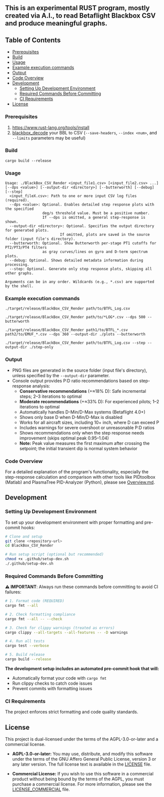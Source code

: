 ## This is an experimental RUST program, mostly created via A.I., to read Betaflight Blackbox CSV and produce meaningful graphs.

## Table of Contents
- [Prerequisites](#prerequisites)
- [Build](#build)
- [Usage](#usage)
- [Example execution commands](#example-execution-commands)
- [Output](#output)
- [Code Overview](#code-overview)
- [Development](#development)
  - [Setting Up Development Environment](#setting-up-development-environment)
  - [Required Commands Before Committing](#required-commands-before-committing)
  - [CI Requirements](#ci-requirements)
- [License](#license)

### Prerequisites

1. https://www.rust-lang.org/tools/install
2. [blackbox_decode](https://github.com/betaflight/blackbox-tools) your BBL to CSV (`--save-headers`, `--index <num>`, and `--limits` parameters may be useful)

### Build

```shell
cargo build --release
```

### Usage
```shell
Usage: ./BlackBox_CSV_Render <input_file1.csv> [<input_file2.csv> ...] [--dps <value>] [--output-dir <directory>] [--butterworth] [--debug] [--step]
  <input_fileX.csv>: Path to one or more input CSV log files (required).
  --dps <value>: Optional. Enables detailed step response plots with the specified
                 deg/s threshold value. Must be a positive number.
                 If --dps is omitted, a general step-response is shown.
  --output-dir <directory>: Optional. Specifies the output directory for generated plots.
                         If omitted, plots are saved in the source folder (input file's directory).
  --butterworth: Optional. Show Butterworth per-stage PT1 cutoffs for PT2/PT3/PT4 filters
                 as gray curves/lines on gyro and D-term spectrum plots.
  --debug: Optional. Shows detailed metadata information during processing.
  --step: Optional. Generate only step response plots, skipping all other graphs.

Arguments can be in any order. Wildcards (e.g., *.csv) are supported by the shell.
```
### Example execution commands
```shell
./target/release/BlackBox_CSV_Render path/to/BTFL_Log.csv
```
```shell
./target/release/BlackBox_CSV_Render path/to/*LOG*.csv --dps 500 --butterworth
```
```shell
./target/release/BlackBox_CSV_Render path1/to/BTFL_*.csv path2/to/EMUF_*.csv --dps 360 --output-dir ./plots --butterworth
```
```shell
./target/release/BlackBox_CSV_Render path/to/BTFL_Log.csv --step --output-dir ./step-only
```

### Output
- PNG files are generated in the source folder (input file's directory), unless specified by the `--output-dir` parameter.
- Console output provides P:D ratio recommendations based on step-response analysis:
  - **Conservative recommendations** (+≈18% D): Safe incremental steps; 2–3 iterations to optimal
  - **Moderate recommendations** (+≈33% D): For experienced pilots; 1–2 iterations to optimal
  - Automatically handles D-Min/D-Max systems (Betaflight 4.0+)
  - Shows only base D when D-Min/D-Max is disabled
  - Works for all aircraft sizes, including 10+ inch, where D can exceed P
  - Includes warnings for severe overshoot or unreasonable P:D ratios
  - Shows recommendations only when the step response needs improvement (skips optimal peak 0.95–1.04)
  - **Note:** Peak value measures the first maximum after crossing the setpoint; the initial transient dip is normal system behavior

### Code Overview

For a detailed explanation of the program's functionality, especially the step-response calculation and comparison with other tools like PIDtoolbox (Matlab) and PlasmaTree PID-Analyzer (Python), please see [Overview.md](Overview.md).

## Development

### Setting Up Development Environment

To set up your development environment with proper formatting and pre-commit hooks:

```bash
# Clone and setup
git clone <repository-url>
cd BlackBox_CSV_Render

# Run setup script (optional but recommended)
chmod +x .github/setup-dev.sh
./.github/setup-dev.sh
```

### Required Commands Before Committing

**⚠️ IMPORTANT**: Always run these commands before committing to avoid CI failures:

```bash
# 1. Format code (REQUIRED)
cargo fmt --all

# 2. Check formatting compliance
cargo fmt --all -- --check

# 3. Check for clippy warnings (treated as errors)
cargo clippy --all-targets --all-features -- -D warnings

# 4. Run all tests
cargo test --verbose

# 5. Build release
cargo build --release
```

**The development setup includes an automated pre-commit hook that will:**
- Automatically format your code with `cargo fmt`
- Run clippy checks to catch code issues
- Prevent commits with formatting issues

### CI Requirements

The project enforces strict formatting and code quality standards.

## License

This project is dual-licensed under the terms of the AGPL-3.0-or-later and a commercial license.

- **AGPL-3.0-or-later:** You may use, distribute, and modify this software under the terms of the GNU Affero General Public License, version 3 or any later version. The full license text is available in the [LICENSE](LICENSE) file.

- **Commercial License:** If you wish to use this software in a commercial product without being bound by the terms of the AGPL, you must purchase a commercial license. For more information, please see the [LICENSE_COMMERCIAL](LICENSE_COMMERCIAL) file.
